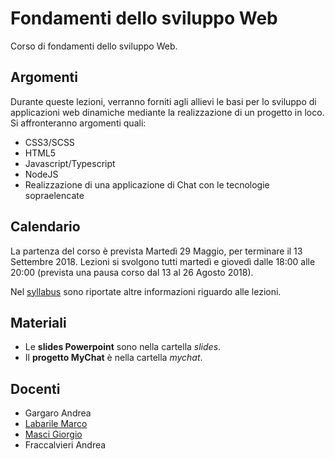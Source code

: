 # Fondamenti dello sviluppo Web

Corso di fondamenti dello sviluppo Web.

## Argomenti

Durante queste lezioni, verranno forniti agli allievi le basi per lo sviluppo di applicazioni web dinamiche mediante la realizzazione di un progetto in loco. Si affronteranno argomenti quali:

- CSS3/SCSS
- HTML5
- Javascript/Typescript
- NodeJS
- Realizzazione di una applicazione di Chat con le tecnologie sopraelencate

## Calendario

La partenza del corso è prevista Martedì 29 Maggio, per terminare il 13 Settembre 2018. Lezioni si svolgono tutti martedì e giovedì dalle 18:00 alle 20:00 (prevista una pausa corso dal 13 al 26 Agosto 2018).

Nel [syllabus](./syllabus.docx?raw=true) sono riportate altre informazioni riguardo alle lezioni.

## Materiali

- Le **slides Powerpoint** sono nella cartella *slides*.
- Il **progetto MyChat** è nella cartella *mychat*.

## Docenti

- Gargaro Andrea
- [Labarile Marco](https://marcolabarile.me/)
- [Masci Giorgio](https://github.com/gmasci-ca)
- Fraccalvieri Andrea
